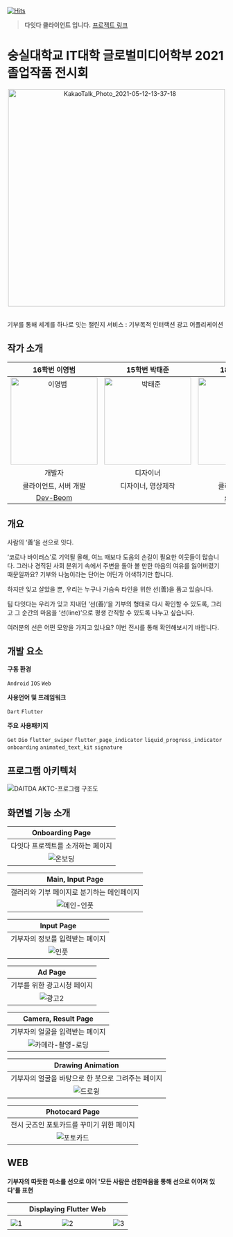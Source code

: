 [![Hits](https://hits.seeyoufarm.com/api/count/incr/badge.svg?url=https%3A%2F%2Fgithub.com%2FDAITDA%2Fhit-counter&count_bg=%234A55FF&title_bg=%23555555&icon=wolframmathematica.svg&icon_color=%23FFFFFF&title=hits&edge_flat=true)](https://hits.seeyoufarm.com)
  
> **다잇다 클라이언트 입니다.** [프로젝트 링크](https://github.com/TeamDaitda)


# 숭실대학교 IT대학 글로벌미디어학부 2021 졸업작품 전시회
<p align="center">
<img width="500" alt="KakaoTalk_Photo_2021-05-12-13-37-18" src="https://user-images.githubusercontent.com/66074802/122589743-9dbf4b80-d09b-11eb-967a-b1906c38c2fa.png">
</p>
<br>
기부를 통해 세계를 하나로 잇는 챌린지 서비스 : 기부목적 인터랙션 광고 어플리케이션  
    
  
## 작가 소개
|16학번 이영범|15학번 박태준|18학번 송지수|
|:-----:|:-----:|:-----:|
|<img width="200" alt="이영범" src="https://avatars.githubusercontent.com/u/66074802">|<img width="200" alt="박태준" src="https://user-images.githubusercontent.com/66074802/122590772-f80cdc00-d09c-11eb-8813-c0d98d6cf11b.png">|<img width="200" alt="송지수" src="https://user-images.githubusercontent.com/66074802/122590767-f6dbaf00-d09c-11eb-9748-26a24a3a0aef.png">|
|개발자|디자이너|개발자|
|클라이언트, 서버 개발|디자이너, 영상제작|클라이언트 개발|
|[Dev-Beom](https://github.com/Dev-Beom)||[songjeesu](https://github.com/songjeesu)|  
  
## 개요

사람의 ‘善’을 선으로 잇다.

‘코로나 바이러스’로 기억될 올해, 여느 때보다 도움의 손길이 필요한 이웃들이 많습니다.
그러나 경직된 사회 분위기 속에서 주변을 돌아 볼 만한 마음의 여유를 잃어버렸기 때문일까요?
기부와 나눔이라는 단어는 어딘가 어색하기만 합니다.

하지만 잊고 살았을 뿐, 우리는 누구나 가슴속 타인을 위한 선(善)을 품고 있습니다.

팀 다잇다는 우리가 잊고 지내던 ‘선(善)’을 기부의 형태로 다시 확인할 수 있도록, 그리고 그 순간의 마음을 ‘선(line)’으로 평생 간직할 수 있도록 나누고 싶습니다.

여러분의 선은 어떤 모양을 가지고 있나요?
이번 전시를 통해 확인해보시기 바랍니다.
  
## 개발 요소

**구동 환경**

`Android` `IOS` `Web`

**사용언어 및 프레임워크**

`Dart` `Flutter`

**주요** **사용패키지**

`Get` `Dio` `flutter_swiper` `flutter_page_indicator` `liquid_progress_indicator` `onboarding` `animated_text_kit` `signature`
  
## 프로그램 아키텍처
![DAITDA AKTC-프로그램 구조도](https://user-images.githubusercontent.com/66074802/122585016-fa1f6c80-d095-11eb-9c0d-7d47042b9f4f.png)

## 화면별 기능 소개
|Onboarding Page|
|:-----:|
|다잇다 프로젝트를 소개하는 페이지|
|![온보딩](https://user-images.githubusercontent.com/66074802/122594271-ca766180-d0a1-11eb-9e13-eaeef88cb149.gif)|

|Main, Input Page|
|:-----:|
|갤러리와 기부 페이지로 분기하는 메인페이지|
|![메인-인풋](https://user-images.githubusercontent.com/66074802/122594297-d19d6f80-d0a1-11eb-8ccc-3f75d3b5e5c5.gif)|
  
|Input Page|
|:-----:|
|기부자의 정보를 입력받는 페이지|
|![인풋](https://user-images.githubusercontent.com/66074802/122594258-c64a4400-d0a1-11eb-9301-baf97e8a3705.gif)|
  
|Ad Page|
|:-----:|
|기부를 위한 광고시청 페이지|
|![광고2](https://user-images.githubusercontent.com/66074802/123534009-cc50bc80-d754-11eb-878c-aa7687f79961.gif)|
  
|Camera, Result Page|
|:-----:|
|기부자의 얼굴을 입력받는 페이지|
|![카메라-촬영-로딩](https://user-images.githubusercontent.com/66074802/122594245-c0ecf980-d0a1-11eb-9116-8a8e0f2d63b9.gif)|
  
|Drawing Animation|
|:-----:|
|기부자의 얼굴을 바탕으로 한 붓으로 그려주는 페이지|
|![드로윙](https://user-images.githubusercontent.com/66074802/122594316-d6faba00-d0a1-11eb-853e-9199cae04502.gif)|
  
|Photocard Page|
|:-----:|
|전시 굿즈인 포토카드를 꾸미기 위한 페이지|
|![포토카드](https://user-images.githubusercontent.com/66074802/122594239-bf233600-d0a1-11eb-803e-4ac12a4c33c4.gif)|
  
## WEB
#### 기부자의 따듯한 미소를 선으로 이어 '모든 사람은 선한마음을 통해 선으로 이어져 있다'를 표현  
||Displaying Flutter Web||
|:-----:|:-----:|:-----:|
||
|![1](https://user-images.githubusercontent.com/66074802/122595813-f266c480-d0a3-11eb-9d62-bc914ab68ec7.gif)|![2](https://user-images.githubusercontent.com/66074802/122595816-f397f180-d0a3-11eb-8bbe-02c741a369ae.gif)|![3](https://user-images.githubusercontent.com/66074802/122595825-f4c91e80-d0a3-11eb-8324-a32d9d157711.gif)|
